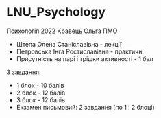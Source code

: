 # LNU_Psychology
Психологія 2022 Кравець Ольга ПМО

- Штепа Олена Станіславівна - лекції
- Петровська Інга Ростиславівна - практичні
- Присутність на парі і трішки активності - 1 бал

3 завдання: 
 - 1 блок - 10 балів
 - 2 блок - 12 балів
 - 3 блок - 12 балів
- Екзамен письмовий: 2 завдання (по 1 і 2 блоці) 
